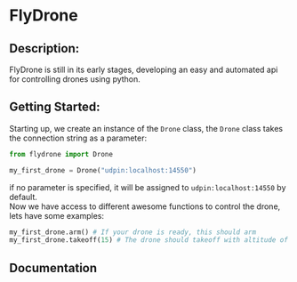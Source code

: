 # FlyDrone
## Description:
FlyDrone is still in its early stages, developing an easy and automated api for controlling drones using python.

## Getting Started:
Starting up, we create an instance of the ``Drone`` class, the ``Drone`` class takes the connection string as a parameter:
```py
from flydrone import Drone

my_first_drone = Drone("udpin:localhost:14550")
```
if no parameter is specified, it will be assigned to ``udpin:localhost:14550`` by default.
<br>
Now we have access to different awesome functions to control the drone, lets have some examples:
```py
my_first_drone.arm() # If your drone is ready, this should arm
my_first_drone.takeoff(15) # The drone should takeoff with altitude of 15
```

## Documentation
